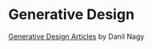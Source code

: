 # Generative Design

[Generative Design Articles](https://medium.com/generative-design) by Danil Nagy
